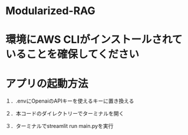 # Modularized-RAG

# 環境にAWS CLIがインストールされていることを確保してください

# アプリの起動方法

１．.envにOpenaiのAPIキーを使えるキーに置き換える

２．本コードのダイレクトリーでターミナルを開く

３．ターミナルでstreamlit run main.pyを実行
